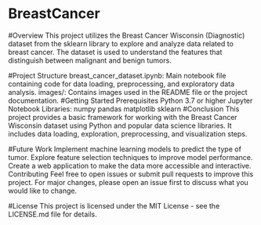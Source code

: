# BreastCancer
#Overview
This project utilizes the Breast Cancer Wisconsin (Diagnostic) dataset from the sklearn library to explore and analyze data related to breast cancer. The dataset is used to understand the features that distinguish between malignant and benign tumors.

#Project Structure
breast_cancer_dataset.ipynb: Main notebook file containing code for data loading, preprocessing, and exploratory data analysis.
images/: Contains images used in the README file or the project documentation.
#Getting Started
Prerequisites
Python 3.7 or higher
Jupyter Notebook
Libraries:
numpy
pandas
matplotlib
sklearn
#Conclusion
This project provides a basic framework for working with the Breast Cancer Wisconsin dataset using Python and popular data science libraries. It includes data loading, exploration, preprocessing, and visualization steps.

#Future Work
Implement machine learning models to predict the type of tumor.
Explore feature selection techniques to improve model performance.
Create a web application to make the data more accessible and interactive.
Contributing
Feel free to open issues or submit pull requests to improve this project. For major changes, please open an issue first to discuss what you would like to change.

#License
This project is licensed under the MIT License - see the LICENSE.md file for details.

